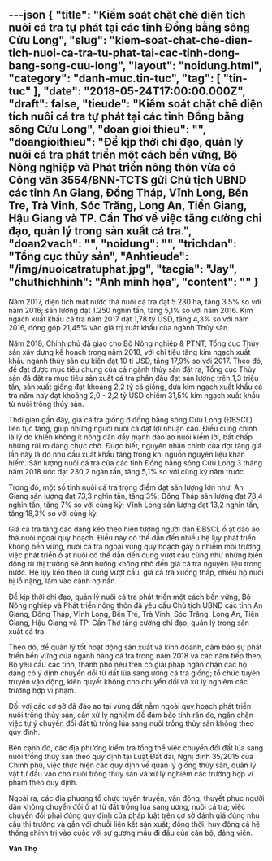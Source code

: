 ---json
{
    "title": "Kiểm soát chặt chẽ diện tích nuôi cá tra tự phát tại các tỉnh Đồng bằng sông Cửu Long",
    "slug": "kiem-soat-chat-che-dien-tich-nuoi-ca-tra-tu-phat-tai-cac-tinh-dong-bang-song-cuu-long",
    "layout": "noidung.html",
    "category": "danh-muc.tin-tuc",
    "tag": [
        "tin-tuc"
    ],
    "date": "2018-05-24T17:00:00.000Z",
    "draft": false,
    "tieude": "Kiểm soát chặt chẽ diện tích nuôi cá tra tự phát tại các tỉnh Đồng bằng sông Cửu Long",
    "doan gioi thieu": "",
    "doangioithieu": "Để kịp thời chỉ đạo, quản lý nuôi cá tra phát triển một cách bền vững, Bộ Nông nghiệp và Phát triển nông thôn vừa có Công văn 3554/BNN-TCTS  gửi Chủ tịch UBND các tỉnh An Giang, Đồng Tháp, Vĩnh Long, Bến Tre, Trà Vinh, Sóc Trăng, Long An, Tiền Giang, Hậu Giang và TP. Cần Thơ về việc tăng cường chỉ đạo, quản lý trong sản xuất cá tra.",
    "doan2vach": "",
    "noidung": "",
    "trichdan": "Tổng cục thủy sản",
    "Anhtieude": "/img/nuoicatratuphat.jpg",
    "tacgia": "Jay",
    "chuthichhinh": "Ảnh minh họa",
    "__content__": ""
}
---
<p><span style="font-size:14px">Năm 2017, diện t&iacute;ch mặt nước thả nu&ocirc;i cá tra đạt 5.230 ha, tăng 3,5% so với năm 2016; sản lượng đạt 1.250 nghìn tấn, tăng 5,1% so với năm 2016. Kim ngạch xuất khẩu c&aacute; tra năm 2017 đạt 1,78 tỷ USD, tăng 4,3% so với năm 2016, đ&oacute;ng g&oacute;p 21,45% v&agrave;o gi&aacute; trị xuất khẩu của ng&agrave;nh Thủy sản.</span></p>

<p><span style="font-size:14px">Năm 2018, Ch&iacute;nh phủ đ&atilde; giao cho Bộ N&ocirc;ng nghi&ecirc;̣p &amp; PTNT, Tổng cục Thủy sản x&acirc;y dựng kế hoạch trong năm 2018, với chỉ ti&ecirc;u tăng kim ngạch xuất khẩu ng&agrave;nh thủy sản dự kiến đạt 10 tỉ USD, tăng 17,9% so với 2017. Theo đó, đ&ecirc;̉ đạt được mục ti&ecirc;u chung của cả ngành thủy sản đặt ra, T&ocirc;̉ng cục Thủy sản đã đặt ra mục ti&ecirc;u sản xu&acirc;́t cá tra ph&acirc;́n đ&acirc;́u đạt sản lượng tr&ecirc;n 1,3 triệu tấn, sản xu&acirc;́t gi&ocirc;́ng đạt khoảng 2,2 tỷ c&aacute; giống, đưa kim ngạch xuất khẩu cá tra năm nay đạt khoảng 2,0 - 2,2 tỷ USD chiếm 31,5% kim ngạch xuất khẩu từ nu&ocirc;i trồng thủy sản.</span></p>

<p><span style="font-size:14px">Thời gian gần đ&acirc;y, gi&aacute; c&aacute; tra giống ở đồng bằng s&ocirc;ng Cửu Long (ĐBSCL) li&ecirc;n tục tăng, gi&uacute;p những người nu&ocirc;i c&aacute; đạt lợi nhuận cao. Điều cũng ch&iacute;nh l&agrave; l&yacute; do khiến kh&ocirc;ng &iacute;t n&ocirc;ng d&acirc;n đẩy mạnh đ&agrave;o ao nu&ocirc;i kiếm lời, bất chấp những rủi ro đang chực chờ. Được biết, nguy&ecirc;n nh&acirc;n ch&iacute;nh của đợt tăng gi&aacute; lần n&agrave;y l&agrave; do nhu cầu xuất khẩu tăng trong khi nguồn nguy&ecirc;n liệu khan hiếm. Sản lượng nu&ocirc;i&nbsp;c&aacute; tra&nbsp;của c&aacute;c tỉnh Đồng bằng s&ocirc;ng Cửu Long 3 th&aacute;ng năm 2018 ước đạt 230,2 ng&agrave;n tấn, tăng 5,1% so với c&ugrave;ng kỳ năm trước.</span></p>

<p><span style="font-size:14px">Trong đ&oacute;, một số tỉnh nu&ocirc;i c&aacute; tra trọng điểm đạt sản lượng lớn như: An Giang sản lượng đạt 73,3 ngh&igrave;n tấn, tăng 3%; Đồng Th&aacute;p sản lượng đạt 78,4 ngh&igrave;n tấn, tăng 7% so với c&ugrave;ng kỳ; Vĩnh Long sản lượng đạt 13,2 ngh&igrave;n tấn, tăng 18,3% so với c&ugrave;ng kỳ.</span></p>

<p><span style="font-size:14px">Gi&aacute; c&aacute; tra tăng cao đang k&eacute;o theo hiện tượng người d&acirc;n ĐBSCL ồ ạt đ&agrave;o ao thả nu&ocirc;i ngo&agrave;i quy hoạch. Điều n&agrave;y có th&ecirc;̉ d&acirc;̃n đ&ecirc;́n nhi&ecirc;̀u h&ecirc;̣ lụy phát tri&ecirc;̉n kh&ocirc;ng b&ecirc;̀n vững, nu&ocirc;i cá tra ngoài vùng quy hoạch g&acirc;y &ocirc; nhi&ecirc;̃m m&ocirc;i trường, vi&ecirc;̣c phát tri&ecirc;̉n &ocirc;̀ ạt nu&ocirc;i có th&ecirc;̉ d&acirc;̃n đ&ecirc;́n cung vượt c&acirc;̀u cũng như những bi&ecirc;́n đ&ocirc;̣ng từ thị trường sẽ ảnh hưởng kh&ocirc;ng nhỏ đ&ecirc;́n giá cá tra nguy&ecirc;n li&ecirc;̣u trong nước. Hệ lụy k&eacute;o theo l&agrave; cung vượt cầu, gi&aacute; c&aacute; tra xuống thấp, nhiều hộ nu&ocirc;i bị lỗ nặng, l&acirc;m v&agrave;o cảnh nợ nần.&nbsp;</span></p>

<p><span style="font-size:14px">Đ&ecirc;̉ kịp thời chỉ đạo, quản lý nu&ocirc;i cá tra phát tri&ecirc;̉n m&ocirc;̣t cách b&ecirc;̀n vững, Bộ N&ocirc;ng nghiệp v&agrave; Ph&aacute;t triển n&ocirc;ng th&ocirc;n đ&atilde; y&ecirc;u cầu Chủ tịch UBND c&aacute;c tỉnh An Giang, Đồng Th&aacute;p, Vĩnh Long, Bến Tre, Tr&agrave; Vinh, S&oacute;c Trăng, Long An, Tiền Giang, Hậu Giang v&agrave; TP. Cần Thơ tăng cường chỉ đạo, quản l&yacute; trong sản xuất c&aacute; tra.</span></p>

<p><span style="font-size:14px">Theo đ&oacute;, để quản l&yacute; tốt hoạt động sản xuất v&agrave; kinh doanh, đảm bảo sự ph&aacute;t triển bền vững của ng&agrave;nh h&agrave;ng c&aacute; tra trong năm 2018 v&agrave; c&aacute;c năm tiếp theo, Bộ y&ecirc;u cầu c&aacute;c tỉnh, th&agrave;nh phố n&ecirc;u tr&ecirc;n c&oacute; giải ph&aacute;p ngăn chặn c&aacute;c hộ đang c&oacute; &yacute; định chuyển đổi từ đất l&uacute;a sang ương c&aacute; tra giống;&nbsp;tổ chức tuy&ecirc;n truyền vận động,&nbsp;ki&ecirc;n quyết kh&ocirc;ng cho chuyển đổi v&agrave; xử l&yacute; nghi&ecirc;m c&aacute;c trường hợp vi phạm.</span></p>

<p><span style="font-size:14px">Đối với c&aacute;c cơ sở đ&atilde; đ&agrave;o ao tại v&ugrave;ng đất nằm ngo&agrave;i quy hoạch ph&aacute;t triển nu&ocirc;i trồng thủy sản, cần xử l&yacute; nghi&ecirc;m để đảm bảo t&iacute;nh răn đe, ngăn chặn việc tự &yacute; chuyển đổi đất từ trồng l&uacute;a sang nu&ocirc;i trồng thủy sản kh&ocirc;ng theo quy định.</span></p>

<p><span style="font-size:14px">B&ecirc;n cạnh đ&oacute;, c&aacute;c địa phương kiểm tra tổng thể việc chuyển đổi đất l&uacute;a sang nu&ocirc;i trồng thủy sản theo quy định tại Luật Đất đai, Nghị định 35/2015 của Ch&iacute;nh phủ, việc thực hiện c&aacute;c quy định về quản l&yacute; giống thủy sản, quản l&yacute; vật tư đầu v&agrave;o cho nu&ocirc;i trồng thủy sản v&agrave; xử l&yacute; nghi&ecirc;m c&aacute;c trường hợp vi phạm theo quy định.</span></p>

<p><span style="font-size:14px">Ngo&agrave;i ra, c&aacute;c địa phương tổ chức tuy&ecirc;n truyền, vận động, thuyết phục người d&acirc;n kh&ocirc;ng chuyển đổi ồ ạt từ đất trồng l&uacute;a sang ương, nu&ocirc;i c&aacute; tra; việc chuyển đổi phải đ&uacute;ng quy định của ph&aacute;p luật tr&ecirc;n cơ sở đ&aacute;nh gi&aacute; đ&uacute;ng nhu cầu thị trường v&agrave; gắn với chuỗi li&ecirc;n kết sản xuất; đồng thời, huy động cả hệ thống ch&iacute;nh trị v&agrave;o cuộc với sự gương mẫu đi đầu của c&aacute;n bộ, đảng vi&ecirc;n.</span></p>

<p><span style="font-size:14px"><strong>Văn Thọ</strong></span></p>
